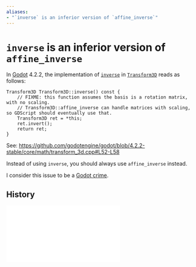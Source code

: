 ```yaml
---
aliases:
- "`inverse` is an inferior version of `affine_inverse`"
---
```


# `inverse` is an inferior version of `affine_inverse`

In [Godot](godot.md) 4.2.2, the implementation of [`inverse`](https://docs.godotengine.org/en/4.2/classes/class_transform3d.html#class-transform3d-method-inverse) in [`Transform3D`](godot-transform3d.md) reads as follows:

```
Transform3D Transform3D::inverse() const {
	// FIXME: this function assumes the basis is a rotation matrix, with no scaling.
	// Transform3D::affine_inverse can handle matrices with scaling, so GDScript should eventually use that.
	Transform3D ret = *this;
	ret.invert();
	return ret;
}
```

See: https://github.com/godotengine/godot/blob/4.2.2-stable/core/math/transform_3d.cpp#L52-L58

Instead of using `inverse`, you should always use `affine_inverse` instead.

I consider this issue to be a [Godot crime](godot-crimes.md).

## History

![20231225_1644](../entries/20231225_1644.md)
